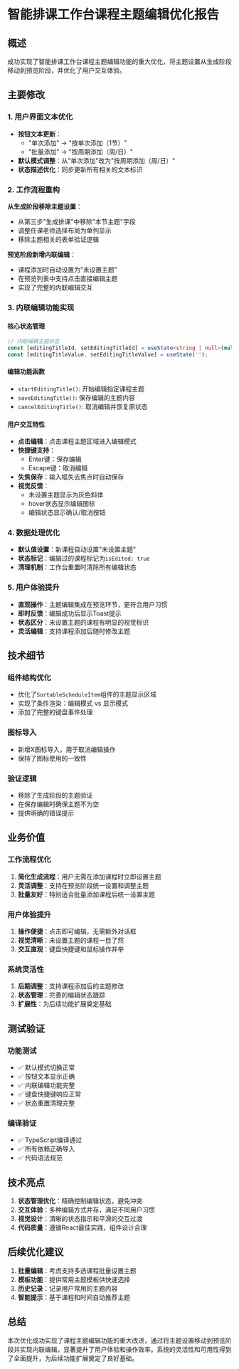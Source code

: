 # 智能排课工作台课程主题编辑优化报告

## 概述
成功实现了智能排课工作台课程主题编辑功能的重大优化，将主题设置从生成阶段移动到预览阶段，并优化了用户交互体验。

## 主要修改

### 1. 用户界面文本优化
- **按钮文本更新**：
  - "单次添加" → "按单次添加（1节）"
  - "批量添加" → "按周期添加（周/日）"
- **默认模式调整**：从"单次添加"改为"按周期添加（周/日）"
- **状态描述优化**：同步更新所有相关的文本标识

### 2. 工作流程重构
**从生成阶段移除主题设置**：
- 从第三步"生成排课"中移除"本节主题"字段
- 调整任课老师选择布局为单列显示
- 移除主题相关的表单验证逻辑

**预览阶段新增内联编辑**：
- 课程添加时自动设置为"未设置主题"
- 在预览列表中支持点击直接编辑主题
- 实现了完整的内联编辑交互

### 3. 内联编辑功能实现

#### 核心状态管理
```typescript
// 内联编辑主题状态
const [editingTitleId, setEditingTitleId] = useState<string | null>(null);
const [editingTitleValue, setEditingTitleValue] = useState('');
```

#### 编辑功能函数
- `startEditingTitle()`: 开始编辑指定课程主题
- `saveEditingTitle()`: 保存编辑的主题内容
- `cancelEditingTitle()`: 取消编辑并恢复原状态

#### 用户交互特性
- **点击编辑**：点击课程主题区域进入编辑模式
- **快捷键支持**：
  - Enter键：保存编辑
  - Escape键：取消编辑
- **失焦保存**：输入框失去焦点时自动保存
- **视觉反馈**：
  - 未设置主题显示为灰色斜体
  - hover状态显示编辑图标
  - 编辑状态显示确认/取消按钮

### 4. 数据处理优化
- **默认值设置**：新课程自动设置"未设置主题"
- **状态标记**：编辑过的课程标记为`isEdited: true`
- **清理机制**：工作台重置时清除所有编辑状态

### 5. 用户体验提升
- **直观操作**：主题编辑集成在预览环节，更符合用户习惯
- **即时反馈**：编辑成功后显示Toast提示
- **状态区分**：未设置主题的课程有明显的视觉标识
- **灵活编辑**：支持课程添加后随时修改主题

## 技术细节

### 组件结构优化
- 优化了`SortableScheduleItem`组件的主题显示区域
- 实现了条件渲染：编辑模式 vs 显示模式
- 添加了完整的键盘事件处理

### 图标导入
- 新增X图标导入，用于取消编辑操作
- 保持了图标使用的一致性

### 验证逻辑
- 移除了生成阶段的主题验证
- 在保存编辑时确保主题不为空
- 提供明确的错误提示

## 业务价值

### 工作流程优化
1. **简化生成流程**：用户无需在添加课程时立即设置主题
2. **灵活调整**：支持在预览阶段统一设置和调整主题
3. **批量友好**：特别适合批量添加课程后统一设置主题

### 用户体验提升
1. **操作便捷**：点击即可编辑，无需额外对话框
2. **视觉清晰**：未设置主题的课程一目了然
3. **交互直观**：键盘快捷键和鼠标操作并举

### 系统灵活性
1. **后期调整**：支持课程添加后的主题修改
2. **状态管理**：完善的编辑状态跟踪
3. **扩展性**：为后续功能扩展奠定基础

## 测试验证

### 功能测试
- ✅ 默认模式切换正常
- ✅ 按钮文本显示正确
- ✅ 内联编辑功能完整
- ✅ 键盘快捷键响应正常
- ✅ 状态重置清理完整

### 编译验证
- ✅ TypeScript编译通过
- ✅ 所有依赖正确导入
- ✅ 代码语法规范

## 技术亮点

1. **状态管理优化**：精确控制编辑状态，避免冲突
2. **交互体验**：多种编辑方式并存，满足不同用户习惯
3. **视觉设计**：清晰的状态指示和平滑的交互过渡
4. **代码质量**：遵循React最佳实践，组件设计合理

## 后续优化建议

1. **批量编辑**：考虑支持多选课程批量设置主题
2. **模板功能**：提供常用主题模板供快速选择
3. **历史记录**：记录用户常用的主题内容
4. **智能提示**：基于课程和时间自动推荐主题

## 总结
本次优化成功实现了课程主题编辑功能的重大改进，通过将主题设置移动到预览阶段并实现内联编辑，显著提升了用户体验和操作效率。系统的灵活性和可用性得到了全面提升，为后续功能扩展奠定了良好基础。 